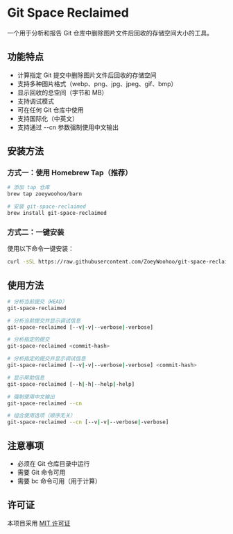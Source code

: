 # Git Space Reclaimed

一个用于分析和报告 Git 仓库中删除图片文件后回收的存储空间大小的工具。

## 功能特点

- 计算指定 Git 提交中删除图片文件后回收的存储空间
- 支持多种图片格式（webp、png、jpg、jpeg、gif、bmp）
- 显示回收的总空间（字节和 MB）
- 支持调试模式
- 可在任何 Git 仓库中使用
- 支持国际化（中英文）
- 支持通过 --cn 参数强制使用中文输出

## 安装方法

### 方式一：使用 Homebrew Tap（推荐）

```bash
# 添加 tap 仓库
brew tap zoeywoohoo/barn

# 安装 git-space-reclaimed
brew install git-space-reclaimed
```

### 方式二：一键安装

使用以下命令一键安装：

```bash
curl -sSL https://raw.githubusercontent.com/ZoeyWoohoo/git-space-reclaimed/main/install.sh | sudo bash
```

## 使用方法

```bash
# 分析当前提交（HEAD）
git-space-reclaimed

# 分析当前提交并显示调试信息
git-space-reclaimed [--v|-v|--verbose|-verbose]

# 分析指定的提交
git-space-reclaimed <commit-hash>

# 分析指定的提交并显示调试信息
git-space-reclaimed [--v|-v|--verbose|-verbose] <commit-hash>

# 显示帮助信息
git-space-reclaimed [--h|-h|--help|-help]

# 强制使用中文输出
git-space-reclaimed --cn

# 组合使用选项（顺序无关）
git-space-reclaimed --cn [--v|-v|--verbose|-verbose]
```

## 注意事项

- 必须在 Git 仓库目录中运行
- 需要 Git 命令可用
- 需要 bc 命令可用（用于计算）

## 许可证

本项目采用 [MIT 许可证](LICENSE)